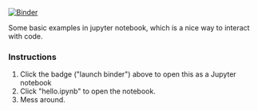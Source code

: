 [![Binder](http://mybinder.org/badge.svg)](http://mybinder.org/repo/Noura/hello-jupyter)

Some basic examples in jupyter notebook, which is a nice way to interact with code.

### Instructions
1. Click the badge ("launch binder") above to open this as a Jupyter notebook
2. Click "hello.ipynb" to open the notebook.
3. Mess around.
